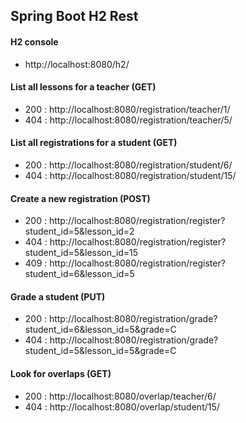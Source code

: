 ## Spring Boot H2 Rest

#### H2 console
* http://localhost:8080/h2/

#### List all lessons for a teacher (GET)
* 200 : http://localhost:8080/registration/teacher/1/
* 404 : http://localhost:8080/registration/teacher/5/


#### List all registrations for a student (GET)
* 200 : http://localhost:8080/registration/student/6/
* 404 : http://localhost:8080/registration/student/15/


#### Create a new registration (POST)
* 200 : http://localhost:8080/registration/register?student_id=5&lesson_id=2
* 404 : http://localhost:8080/registration/register?student_id=5&lesson_id=15
* 409 : http://localhost:8080/registration/register?student_id=6&lesson_id=5

#### Grade a student (PUT)
* 200 : http://localhost:8080/registration/grade?student_id=6&lesson_id=5&grade=C
* 404 : http://localhost:8080/registration/grade?student_id=5&lesson_id=5&grade=C

#### Look for overlaps (GET)
* 200 : http://localhost:8080/overlap/teacher/6/
* 404 : http://localhost:8080/overlap/student/15/
